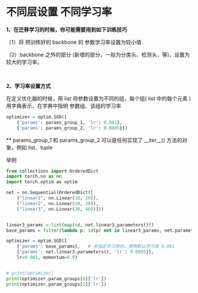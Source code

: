 # 不同层设置 不同学习率



**1、在迁移学习的时候，你可能需要用到如下训练技巧**

（1）将 预训练好的 backbone 的 参数学习率设置为较小值

（2）backbone 之外的部分 (新增的部分，一般为分类头、检测头，等)，设置为较大的学习率。



$\quad$



**2、学习率设置方式**

在定义优化器的时候，用 list 将参数设置为不同的组，每个组( list 中的每个元素 )用字典表示，在字典中指明 参数组、该组的学习率

```python
optimizer = optim.SGD([
    {'params': params_group_1, 'lr': 0.001},
    {'params': params_group_2, 'lr': 0.0005}]) 
```

** params_group_1 和 params_group_2 可以是任何实现了 \_\_iter\__() 方法的对象，例如 list、tuple 



举例

```python
from collections import OrderedDict
import torch.nn as nn
import torch.optim as optim

net = nn.Sequential(OrderedDict([
    ("linear1", nn.Linear(10, 20)),
    ("linear2", nn.Linear(20, 30)),
    ("linear3", nn.Linear(30, 40))]))


linear3_params = list(map(id, net.linear3.parameters()))
base_params = filter(lambda p: id(p) not in linear3_params, net.parameters())

optimizer = optim.SGD([
    {'params': base_params},   # 未指定学习率的，使用默认学习率 0.001
    {'params': net.linear3.parameters(), 'lr': 0.0005}],
    lr=0.001, momentum=0.9)


# print(optimizer)
print(optimizer.param_groups[0]['lr'])
print(optimizer.param_groups[1]['lr']) 
```





